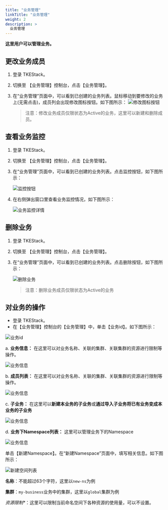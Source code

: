 ```yaml
---
title: "业务管理"
linkTitle: "业务管理"
weight: 2
description: >
  业务管理
---
```


**这里用户可以管理业务。**

## 更改业务成员

1. 登录 TKEStack。
2. 切换至 【业务管理】控制台，点击【业务管理】。
3. 在“业务管理”页面中，可以看到已创建的业务列表。鼠标移动到要修改的业务上\(无需点击\)，成员列会出现修改图标按钮。如下图所示： ![&#x4FEE;&#x6539;&#x56FE;&#x6807;&#x6309;&#x94AE;](../../../../images/修改业务成员图标1.png)

   > 注意：修改业务成员仅限状态为Active的业务，这里可以新建和删除成员。

## 查看业务监控

1. 登录 TKEStack。
2. 切换至 【业务管理】控制台，点击【业务管理】。
3. 在“业务管理”页面中，可以看到已创建的业务列表。点击监控按钮，如下图所示：

   ![&#x76D1;&#x63A7;&#x6309;&#x94AE;](../../../../images/查看业务监控1.png)

4. 在右侧弹出窗口里查看业务监控情况，如下图所示：

   ![&#x4E1A;&#x52A1;&#x76D1;&#x63A7;&#x8BE6;&#x60C5;](../../../../images/业务监控详情1.png)

## 删除业务

1. 登录 TKEStack。
2. 切换至 【业务管理】控制台，点击【业务管理】。
3. 在“业务管理”页面中，可以看到已创建的业务列表。点击删除按钮，如下图所示：

   ![&#x5220;&#x9664;&#x4E1A;&#x52A1;](../../../../images/删除业务1.png)

   > 注意：删除业务成员仅限状态为Active的业务

## 对业务的操作

* 登录 TKEStack。
* 在【业务管理】控制台的【业务管理】中，单击【业务id】。如下图所示： 

![&#x4E1A;&#x52A1;id](../../../../images/businessid1.png)

a. **业务信息：** 在这里可以对业务名称、关联的集群、关联集群的资源进行限制等操作。

![&#x4E1A;&#x52A1;&#x4FE1;&#x606F;](../../../../images/业务信息1.png)

b. **成员列表：** 在这里可以对业务名称、关联的集群、关联集群的资源进行限制等操作。

![&#x4E1A;&#x52A1;&#x4FE1;&#x606F;](../../../../images/成员列表设置.png)

c. **子业务：** 在这里可以**新建本业务的子业务**或**通过导入子业务将已有业务变成本业务的子业务**

![&#x4E1A;&#x52A1;&#x4FE1;&#x606F;](../../../../images/子业务.png)

d. **业务下Namespace列表：** 这里可以管理业务下的Namespace

![&#x4E1A;&#x52A1;&#x4FE1;&#x606F;](../../../../images/业务Namespace列表.png)

​ 单击【新建Namespace】。在“新建Namespace”页面中，填写相关信息。如下图所示：

![&#x65B0;&#x5EFA;&#x7A7A;&#x95F4;&#x5217;&#x8868;](../../../../images/my-ns.png)

​ **名称**：不能超过63个字符，这里以`new-ns`为例

​ **集群**：`my-business`业务中的集群，这里以`global`集群为例

​ _资源限制\*_：这里可以限制当前命名空间下各种资源的使用量，可以不设置。

